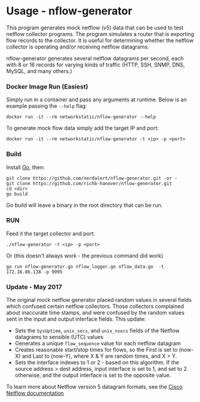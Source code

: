 # Usage - nflow-generator

This program generates mock netflow (v5) data that can be used to test netflow collector programs. 
The program simulates a router that is exporting flow records to the collector.
It is useful for determining whether the netflow collector is operating and/or receiving netflow datagrams.

nflow-generator generates several netflow datagrams per second, each with 8 or 16 records for varying kinds of traffic (HTTP, SSH, SNMP, DNS, MySQL, and many others.)

### Docker Image Run (Easiest)

Simply run in a container and pass any arguments at runtime. Below is an example passing the `--help` flag:

```
docker run -it --rm networkstatic/nflow-generator --help
```

To generate mock flow data simply add the target IP and port:

```
docker run -it --rm networkstatic/nflow-generator -t <ip> -p <port>
```

### Build

Install [Go](http://golang.org/doc/install), then:

	git clone https://github.com/nerdalert/nflow-generator.git -or -
	git clone https://github.com/richb-hanover/nflow-generator.git
	cd <dir>
	go build

Go build will leave a binary in the root directory that can be run.
	
### RUN

Feed it the target collector and port:

	./nflow-generator -t <ip> -p <port>

Or (this doesn't always work - the previous command did work)

	go run nflow-generator.go nflow_logger.go nflow_data.go  -t 172.16.86.138 -p 9995

### Update - May 2017

The original mock netflow generator placed random values in several fields which confused certain netflow collectors.
Those collectors complained about inaccurate time stamps, 
and were confused by the random values sent in the input and output interface fields. This update:

* Sets the `SysUptime`, `unix_secs`, and `unix_nsecs` fields of the Netflow datagrams to sensible (UTC) values
* Generates a unique `flow_sequence` value for each netflow datagram
* Creates reasonable start/stop times for flows, so the First is set to (now-X) and Last to (now-Y), where X & Y are random times, and X > Y.
* Sets the interface indexes to 1 or 2 - based on this algorithm. 
If the source address > dest address, input interface is set to 1, and set to 2 otherwise,
and the output interface is set to the opposite value.

To learn more about Netflow version 5 datagram formats, see the [Cisco Netflow documentation](http://www.cisco.com/c/en/us/td/docs/net_mgmt/netflow_collection_engine/3-6/user/guide/format.html)